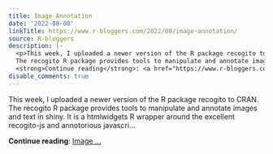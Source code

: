 ```yaml
---
title: Image Annotation
date: '2022-08-08'
linkTitle: https://www.r-bloggers.com/2022/08/image-annotation/
source: R-bloggers
description: |-
  <p>This week, I uploaded a newer version of the R package recogito to CRAN.<br />
  The recogito R package provides tools to manipulate and annotate images and text in shiny. It is a htmlwidgets R wrapper around the excellent recogito-js and annotorious javascri...</p>
  <strong>Continue reading</strong>: <a href="https://www.r-bloggers.com/2022/08/image-annotation/">Image ...
disable_comments: true
---
```

<p>This week, I uploaded a newer version of the R package recogito to CRAN.<br />
The recogito R package provides tools to manipulate and annotate images and text in shiny. It is a htmlwidgets R wrapper around the excellent recogito-js and annotorious javascri...</p>
<strong>Continue reading</strong>: <a href="https://www.r-bloggers.com/2022/08/image-annotation/">Image ...